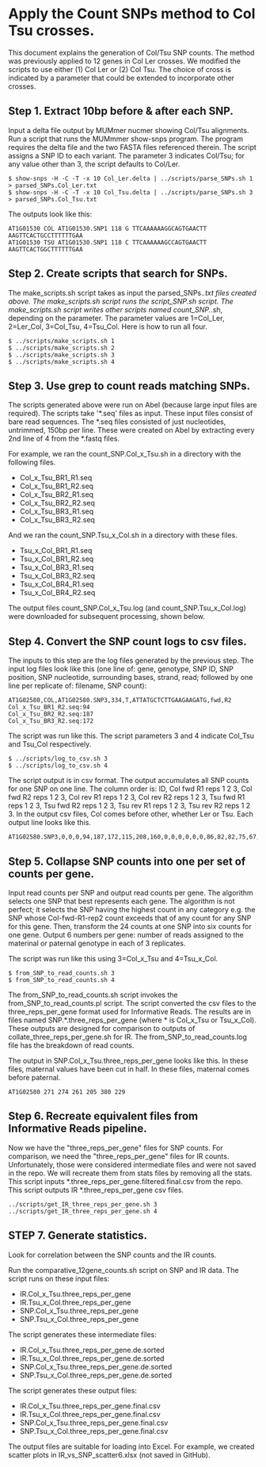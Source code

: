 # Apply the Count SNPs method to Col Tsu crosses.

This document explains the generation of Col/Tsu SNP counts.
The method was previously applied to 12 genes in Col Ler crosses.
We modified the scripts to use either (1) Col Ler or (2) Col Tsu.
The choice of cross is indicated by a parameter that could be extended to incorporate other crosses.

## Step 1. Extract 10bp before & after each SNP. 
Input a delta file output by MUMmer nucmer showing Col/Tsu alignments.
Run a script that runs the MUMmmer show-snps program. 
The program requires the delta file and the two FASTA files referenced therein.
The script assigns a SNP ID to each variant.
The parameter 3 indicates Col/Tsu; 
for any value other than 3, the script defaults to Col/Ler.
```
$ show-snps -H -C -T -x 10 Col_Ler.delta | ../scripts/parse_SNPs.sh 1 > parsed_SNPs.Col_Ler.txt
$ show-snps -H -C -T -x 10 Col_Tsu.delta | ../scripts/parse_SNPs.sh 3 > parsed_SNPs.Col_Tsu.txt
```
The outputs look like this:
```
AT1G01530 COL AT1G01530.SNP1 118 G TTCAAAAAAGGCAGTGAACTT AAGTTCACTGCCTTTTTTGAA
AT1G01530 TSU AT1G01530.SNP1 118 C TTCAAAAAAGCCAGTGAACTT AAGTTCACTGGCTTTTTTGAA
```
## Step 2. Create scripts that search for SNPs.
The make_scripts.sh script takes as input the parsed_SNPs.*.txt files created above.
The make_scripts.sh script runs the script_SNP.sh script.
The make_scripts.sh script writes other scripts named count_SNP.*.sh, depending on the parameter.
The parameter values are 1=Col_Ler, 2=Ler_Col, 3=Col_Tsu, 4=Tsu_Col.
Here is how to run all four.
```
$ ../scripts/make_scripts.sh 1   
$ ../scripts/make_scripts.sh 2   
$ ../scripts/make_scripts.sh 3   
$ ../scripts/make_scripts.sh 4   
```
## Step 3. Use grep to count reads matching SNPs.
The scripts generated above were run on Abel (because large input files are required).
The scripts take '*.seq' files as input.
These input files consist of bare read sequences.
The *.seq files consisted of just nucleotides, untrimmed, 150bp per line.
These were created on Abel by extracting every 2nd line of 4 from the *.fastq files. 

For example, we ran the count_SNP.Col_x_Tsu.sh in a directory with the following files.

* Col_x_Tsu_BR1_R1.seq
* Col_x_Tsu_BR1_R2.seq
* Col_x_Tsu_BR2_R1.seq
* Col_x_Tsu_BR2_R2.seq
* Col_x_Tsu_BR3_R1.seq
* Col_x_Tsu_BR3_R2.seq

And we ran the count_SNP.Tsu_x_Col.sh in a directory with these files.

* Tsu_x_Col_BR1_R1.seq
* Tsu_x_Col_BR1_R2.seq
* Tsu_x_Col_BR3_R1.seq
* Tsu_x_Col_BR3_R2.seq
* Tsu_x_Col_BR4_R1.seq
* Tsu_x_Col_BR4_R2.seq

The output files count_SNP.Col_x_Tsu.log (and count_SNP.Tsu_x_Col.log) 
were downloaded for subsequent processing, shown below.

## Step 4. Convert the SNP count logs to csv files.
The inputs to this step are the log files generated by the previous step.
The input log files look like this
(one line of: gene, genotype, SNP ID, SNP position, SNP nucleotide, surrounding bases, strand, read;
followed by one line per replicate of: filename, SNP count):
```
AT1G02580,COL,AT1G02580.SNP3,334,T,ATTATGCTCTTGAAGAAGATG,fwd,R2
Col_x_Tsu_BR1_R2.seq:94
Col_x_Tsu_BR2_R2.seq:187
Col_x_Tsu_BR3_R2.seq:172
```
The script was run like this.
The script parameters 3 and 4 indicate Col_Tsu and Tsu_Col respectively.
```
$ ../scripts/log_to_csv.sh 3
$ ../scripts/log_to_csv.sh 4
```
The script output is in csv format.
The output accumulates all SNP counts for one SNP on one line.
The column order is: ID, 
Col fwd R1 reps 1 2 3, Col fwd R2 reps 1 2 3, Col rev R1 reps 1 2 3, Col rev R2 reps 1 2 3,
Tsu fwd R1 reps 1 2 3, Tsu fwd R2 reps 1 2 3, Tsu rev R1 reps 1 2 3, Tsu rev R2 reps 1 2 3.
In the output csv files, Col comes before other, whether Ler or Tsu.
Each output line looks like this.
```
AT1G02580.SNP3,0,0,0,94,187,172,115,208,160,0,0,0,0,0,0,86,82,82,75,67,107,0,0,0
```

## Step 5. Collapse SNP counts into one per set of counts per gene.
Input read counts per SNP and output read counts per gene.
The algorithm selects one SNP that best represents each gene.
The algorithm is not perfect; it selects the SNP having the highest count in any category 
e.g. the SNP whose Col-fwd-R1-rep2 count exceeds that of any count for any SNP for this gene. 
Then, transform the 24 counts at one SNP into six counts for one gene.
Output 6 numbers per gene: number of reads assigned to the materinal or paternal genotype in each of 3 replicates.

The script was run like this using 3=Col_x_Tsu and 4=Tsu_x_Col.
```
$ from_SNP_to_read_counts.sh 3
$ from_SNP_to_read_counts.sh 4
```
The from_SNP_to_read_counts.sh script invokes the from_SNP_to_read_counts.pl script. 
The script converted the csv files to the three_reps_per_gene format used for Informative Reads. 
The results are in files named SNP.*.three_reps_per_gene (where * is Col_x_Tsu or Tsu_x_Col). 
These outputs are designed for comparison to outputs of collate_three_reps_per_gene.sh for IR. 
The from_SNP_to_read_counts.log file has the breakdown of read counts.

The output in SNP.Col_x_Tsu.three_reps_per_gene looks like this.
In these files, maternal values have been cut in half. 
In these files, maternal comes before paternal. 
```
AT1G02580 271 274 261 205 380 229
```

## Step 6. Recreate equivalent files from Informative Reads pipeline.
Now we have the "three_reps_per_gene" files for SNP counts.
For comparison, we need the "three_reps_per_gene" files for IR counts.
Unfortunately, those were considered intermediate files and were not saved in the repo.
We will recreate them from stats files by removing all the stats.
This script inputs *.three_reps_per_gene.filtered.final.csv from the repo.
This script outputs IR *.three_reps_per_gene csv files.
```
../scripts/get_IR_three_reps_per_gene.sh 3
../scripts/get_IR_three_reps_per_gene.sh 4
```

## STEP 7. Generate statistics.
Look for correlation between the SNP counts and the IR counts.

Run the comparative_12gene_counts.sh script on SNP and IR data.
The script runs on these input files:

* IR.Col_x_Tsu.three_reps_per_gene
* IR.Tsu_x_Col.three_reps_per_gene
* SNP.Col_x_Tsu.three_reps_per_gene
* SNP.Tsu_x_Col.three_reps_per_gene

The script generates these intermediate files:

* IR.Col_x_Tsu.three_reps_per_gene.de.sorted
* IR.Tsu_x_Col.three_reps_per_gene.de.sorted
* SNP.Col_x_Tsu.three_reps_per_gene.de.sorted
* SNP.Tsu_x_Col.three_reps_per_gene.de.sorted

The script generates these output files:

* IR.Col_x_Tsu.three_reps_per_gene.final.csv
* IR.Tsu_x_Col.three_reps_per_gene.final.csv
* SNP.Col_x_Tsu.three_reps_per_gene.final.csv
* SNP.Tsu_x_Col.three_reps_per_gene.final.csv

The output files are suitable for loading into Excel.
For example, we created scatter plots in IR_vs_SNP_scatter6.xlsx (not saved in GitHub).